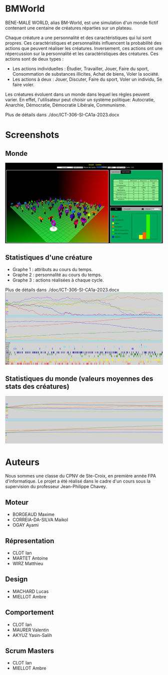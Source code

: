 # BMWorld
 
BENE-MALE WORLD, alias BM-World, est une simulation d'un monde fictif contenant une centaine de créatures réparties sur un plateau.

Chaque créature a une personnalité et des caractéristiques qui lui sont propres. Ces caractéristiques et personnalités influencent la probabilité des actions que peuvent réaliser les créatures. Inversement, ces actions ont une répercussion sur la personnalité et les caractéristiques des créatures.
Ces actions sont de deux types :
- Les actions individuelles : Étudier, Travailler, Jouer, Faire du sport, Consommation de substances illicites, Achat de biens, Voler la société.
- Les actions à deux : Jouer, Discuter, Faire du sport, Voler un individu, Se faire voler.

Les créatures évoluent dans un monde dans lequel les règles peuvent varier. En effet, l'utilisateur peut choisir un système politique: Autocratie, Anarchie, Démocratie, Démocratie Libérale, Communisme.

Plus de détails dans ./doc/ICT-306-SI-CA1a-2023.docx

# Screenshots
## Monde
![World picture](./doc/world.png)
## Statistiques d'une créature
- Graphe 1 : attributs au cours du temps.
- Graphe 2 : personnalité au cours du temps.
- Graphe 3 : actions réalisées à chaque cycle.

Plus de détails dans ./doc/ICT-306-SI-CA1a-2023.docx
![Creature stats picture](./doc/stats_creature.png)
## Statistiques du monde (valeurs moyennes des stats des créatures)
![World stats picture](./doc/stats_world.png)
# Auteurs
Nous sommes une classe du CPNV de Ste-Croix, en première année FPA d'informatique. Le projet a été réalisé dans le cadre d'un cours sous la supervision du professeur Jean-Philippe Chavey.
## Moteur
- BORGEAUD Maxime
- CORREIA-DA-SILVA Maikol
- OGAY Ayami
## Répresentation
- CLOT Ian
- MARTET Antoine
- WIRZ Matthieu
## Design
- MACHARD Lucas
- MIELLOT Ambre
## Comportement
- CLOT Ian
- MAURER Valentin
- AKYUZ Yasin-Salih
## Scrum Masters
- CLOT Ian
- MIELLOT Ambre